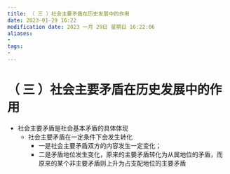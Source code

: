 ```yaml
---
title: （ 三 ）社会主要矛盾在历史发展中的作用
date: 2023-01-29 16:22
modification date: 2023 一月 29日 星期日 16:22:06
aliases: 
- 
tags: 
- 
---
```


# （ 三 ）社会主要矛盾在历史发展中的作用

- 社会主要矛盾是社会基本矛盾的具体体现
	- 社会主要矛盾在一定条件下会发生转化
		- 一是社会主要矛盾双方的内容发生一定变化；
		- 二是矛盾地位发生变化，原来的主要矛盾转化为从属地位的矛盾，而原来的某个非主要矛盾则上升为占支配地位的主要矛盾